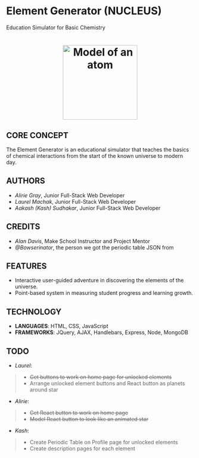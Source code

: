 # Element Generator (NUCLEUS)
Education Simulator for Basic Chemistry

<h1 align="center">
  <a href="https://github.com/AakashSudhakar/element_generator">
    <img src="http://insideclimatenews.org/sites/default/files/270px-Stylised_Lithium_Atom.svg.png" alt="Model of an atom" width="200">
  </a>
</h1>

## CORE CONCEPT

The Element Generator is an educational simulator that teaches the basics of chemical interactions from the start of the known universe to modern day. 

## AUTHORS
- <i>Alirie Gray</i>, Junior Full-Stack Web Developer
- <i>Laurel Machak</i>, Junior Full-Stack Web Developer
- <i>Aakash (Kash) Sudhakar</i>, Junior Full-Stack Web Developer

## CREDITS
- <i>Alan Davis</i>, Make School Instructor and Project Mentor
- <i>@Bowserinator</i>, the person we got the periodic table JSON from

## FEATURES
- Interactive user-guided adventure in discovering the elements of the universe.
- Point-based system in measuring student progress and learning growth.

## TECHNOLOGY
- <b>LANGUAGES</b>: HTML, CSS, JavaScript
- <b>FRAMEWORKS</b>: JQuery, AJAX, Handlebars, Express, Node, MongoDB

## TODO
- <i>Laurel</i>:
> - <s>Get buttons to work on home page for unlocked elements</s>
> - Arrange unlocked element buttons and React button as planets around star
- <i>Alirie</i>: 
> - <s>Get React button to work on home page</s>
> - <s>Model React button to look like an animated star</s>
- <i>Kash</i>: 
> - Create Periodic Table on Profile page for unlocked elements
> - Create description pages for each element